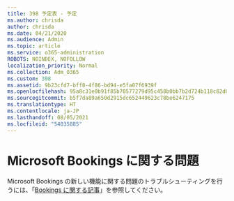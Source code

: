 ```yaml
---
title: 398 予定表 - 予定
ms.author: chrisda
author: chrisda
ms.date: 04/21/2020
ms.audience: Admin
ms.topic: article
ms.service: o365-administration
ROBOTS: NOINDEX, NOFOLLOW
localization_priority: Normal
ms.collection: Adm_O365
ms.custom: 398
ms.assetid: 9b23cfd7-bff8-4f86-bd94-e5fa07f6939f
ms.openlocfilehash: 95a8c31e0b91f85b70577279d95c458b0bb7b2d724b118c82d09fe96f09f78d2
ms.sourcegitcommit: b5f7da89a650d2915dc652449623c78be6247175
ms.translationtype: HT
ms.contentlocale: ja-JP
ms.lasthandoff: 08/05/2021
ms.locfileid: "54035885"
---
```

# <a name="issues-with-microsoft-bookings"></a>Microsoft Bookings に関する問題

Microsoft Bookings の新しい機能に関する問題のトラブルシューティングを行うには、「[Bookings に関する記事](https://docs.microsoft.com/microsoft-365/bookings/bookings-faq)」を参照してください。
